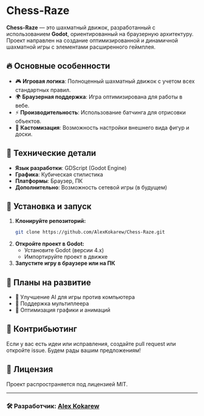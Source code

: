 # Chess-Raze

**Chess-Raze** — это шахматный движок, разработанный с использованием **Godot**, ориентированный на браузерную архитектуру. Проект направлен на создание оптимизированной и динамичной шахматной игры с элементами расширенного геймплея.

## 🔥 Основные особенности

- 🎮 **Игровая логика**: Полноценный шахматный движок с учетом всех стандартных правил.
- 🌍 **Браузерная поддержка**: Игра оптимизирована для работы в вебе.
- ⚡ **Производительность**: Использование батчинга для отрисовки объектов.
- 🎨 **Кастомизация**: Возможность настройки внешнего вида фигур и доски.

## 📌 Технические детали

- **Язык разработки**: GDScript (Godot Engine)
- **Графика**: Кубическая стилистика
- **Платформы**: Браузер, ПК
- **Дополнительно**: Возможность сетевой игры (в будущем)

## 🚀 Установка и запуск

1. **Клонируйте репозиторий:**
   ```bash
   git clone https://github.com/AlexKokarew/Chess-Raze.git
   ```
2. **Откройте проект в Godot:**
   - Установите Godot (версии 4.x)
   - Импортируйте проект в движке
3. **Запустите игру в браузере или на ПК**

## 🎯 Планы на развитие

- 🔹 Улучшение AI для игры против компьютера
- 🔹 Поддержка мультиплеера
- 🔹 Оптимизация графики и анимаций

## 🤝 Контрибьютинг

Если у вас есть идеи или исправления, создайте pull request или откройте issue. Будем рады вашим предложениям!

## 📜 Лицензия

Проект распространяется под лицензией MIT.

---

### 🛠 Разработчик: [Alex Kokarew](https://github.com/AlexKokarew)

